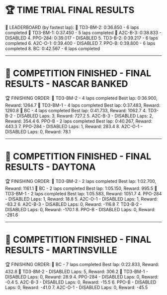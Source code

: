 🏆 TIME TRIAL FINAL RESULTS
============================================================

🥇 LEADERBOARD (by fastest lap):
   🥇 TD3-BM-2: 0:36.850 - 6 laps completed
   🥈 TD3-BM-1: 0:37.450 - 5 laps completed
   🥉 A2C-B-3: 0:38.833 - DISABLED
   4. PPO-284: 0:39.017 - DISABLED
   5. TD3-B-2: 0:39.217 - 6 laps completed
   6. A2C-O-1: 0:39.400 - DISABLED
   7. PPO-B: 0:39.800 - 6 laps completed
   8. BC: 0:42.567 - 6 laps completed

************************************************************

🏁 COMPETITION FINISHED - FINAL RESULTS - NASCAR BANKED
============================================================
🏆 FINISHING ORDER:
   🥇 TD3-BM-2 - 4 laps completed
      Best lap: 0:36.900, Reward: 1264.7
   🥈 TD3-BM-1 - 4 laps completed
      Best lap: 0:37.483, Reward: 1260.8
   🥉 BC - 4 laps completed
      Best lap: 0:41.733, Reward: 1062.7
   4. TD3-B-2 - DISABLED
      Laps: 3, Reward: 727.2
   5. A2C-B-3 - DISABLED
      Laps: 2, Reward: 354.4
   6. PPO-B - 2 laps completed
      Best lap: 0:40.267, Reward: 443.3
   7. PPO-284 - DISABLED
      Laps: 1, Reward: 283.4
   8. A2C-O-1 - DISABLED
      Laps: 0, Reward: 78.1

************************************************************

🏁 COMPETITION FINISHED - FINAL RESULTS - DAYTONA
============================================================
🏆 FINISHING ORDER:
   🥇 TD3-BM-2 - 2 laps completed
      Best lap: 1:02.700, Reward: 1161.1
   🥈 BC - 2 laps completed
      Best lap: 1:05.150, Reward: 995.5
   🥉 TD3-BM-1 - 2 laps completed
      Best lap: 1:05.583, Reward: 1051.7
   4. PPO-284 - DISABLED
      Laps: 1, Reward: 18.8
   5. A2C-O-1 - DISABLED
      Laps: 1, Reward: -83.2
   6. A2C-B-3 - DISABLED
      Laps: 0, Reward: -116.8
   7. TD3-B-2 - DISABLED
      Laps: 0, Reward: -170.1
   8. PPO-B - DISABLED
      Laps: 0, Reward: -281.6

************************************************************

🏁 COMPETITION FINISHED - FINAL RESULTS - MARTINSVILLE
============================================================
🏆 FINISHING ORDER:
   🥇 BC - 7 laps completed
      Best lap: 0:22.833, Reward: 432.8
   🥈 TD3-BM-2 - DISABLED
      Laps: 5, Reward: 306.2
   🥉 TD3-BM-1 - DISABLED
      Laps: 0, Reward: 28.9
   4. PPO-284 - DISABLED
      Laps: 0, Reward: -0.4
   5. A2C-B-3 - DISABLED
      Laps: 0, Reward: -15.5
   6. PPO-B - DISABLED
      Laps: 0, Reward: -41.0
   7. A2C-O-1 - DISABLED
      Laps: 0, Reward: -45.5